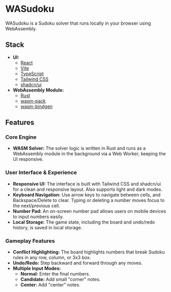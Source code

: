 # WASudoku

WASudoku is a Sudoku solver that runs locally in your browser using WebAssembly.

## Stack

- **UI:**
  - [React](https://react.dev/)
  - [Vite](https://vitejs.dev/)
  - [TypeScript](https://www.typescriptlang.org/)
  - [Tailwind CSS](https://tailwindcss.com/)
  - [shadcn/ui](https://ui.shadcn.com/)
- **WebAssembly Module:**
  - [Rust](https://www.rust-lang.org/)
  - [wasm-pack](https://rustwasm.github.io/wasm-pack/)
  - [wasm-bindgen](https://github.com/rustwasm/wasm-bindgen)

## Features

### Core Engine

- **WASM Solver:** The solver logic is written in Rust and runs as a WebAssembly module in the background via a Web Worker, keeping the UI responsive.

### User Interface & Experience

- **Responsive UI:** The interface is built with Tailwind CSS and shadcn/ui for a clean and responsive layout. Also supports light and dark modes.
- **Keyboard Navigation:** Use arrow keys to navigate between cells, and Backspace/Delete to clear. Typing or deleting a number moves focus to the next/previous cell.
- **Number Pad:** An on-screen number pad allows users on mobile devices to input numbers easily.
- **Local Storage:** The game state, including the board and undo/redo history, is saved in local storage.

### Gameplay Features

- **Conflict Highlighting:** The board highlights numbers that break Sudoku rules in any row, column, or 3x3 box.
- **Undo/Redo:** Step backward and forward through any moves.
- **Multiple Input Modes:**
  - **Normal:** Enter the final numbers.
  - **Candidate:** Add small "corner" notes.
  - **Center:** Add "center" notes.
